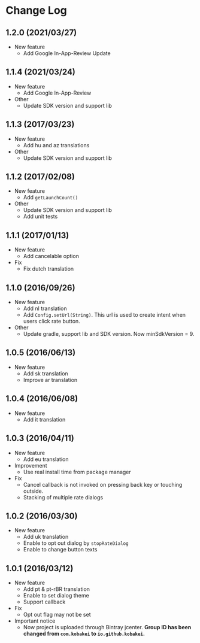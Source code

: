 # Change Log

## 1.2.0 (2021/03/27)

- New feature
  - Add Google In-App-Review Update

## 1.1.4 (2021/03/24)

- New feature
  - Add Google In-App-Review
- Other
  - Update SDK version and support lib

## 1.1.3 (2017/03/23)

- New feature
  - Add hu and az translations
- Other
  - Update SDK version and support lib

## 1.1.2 (2017/02/08)

- New feature
  - Add `getLaunchCount()`
- Other
  - Update SDK version and support lib
  - Add unit tests

## 1.1.1 (2017/01/13)

- New feature
  - Add cancelable option
- Fix
  - Fix dutch translation

## 1.1.0 (2016/09/26)

- New feature
  - Add nl translation
  - Add `Config.setUrl(String)`. This url is used to create intent when users click rate button.
- Other
  - Update gradle, support lib and SDK version. Now minSdkVersion = 9.

## 1.0.5 (2016/06/13)

- New feature
  - Add sk translation
  - Improve ar translation

## 1.0.4 (2016/06/08)

- New feature
  - Add it translation

## 1.0.3 (2016/04/11)

- New feature
  - Add eu translation
- Improvement
  - Use real install time from package manager
- Fix 
  - Cancel callback is not invoked on pressing back key or touching outside.
  - Stacking of multiple rate dialogs

## 1.0.2 (2016/03/30)

- New feature
  - Add uk translation
  - Enable to opt out dialog by `stopRateDialog`
  - Enable to change button texts

## 1.0.1 (2016/03/12)

- New feature
  - Add pt & pt-rBR translation
  - Enable to set dialog theme
  - Support callback
- Fix
  - Opt out flag may not be set
- Important notice
  - Now project is uploaded through Bintray jcenter. **Group ID has been changed from `com.kobakei` to `io.github.kobakei`.**
